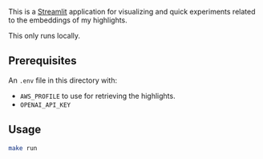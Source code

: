 This is a [Streamlit](https://docs.streamlit.io/) application for visualizing and quick experiments related to the embeddings of my highlights.

This only runs locally.

## Prerequisites

An `.env` file in this directory with:

- `AWS_PROFILE` to use for retrieving the highlights.
- `OPENAI_API_KEY`

## Usage

```bash
make run
```
